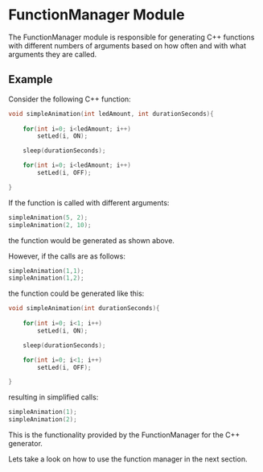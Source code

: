 # FunctionManager Module

The FunctionManager module is responsible for generating C++ functions with different numbers of arguments based on how often and with what arguments they are called.

## Example

Consider the following C++ function:

```cpp
void simpleAnimation(int ledAmount, int durationSeconds){
    
    for(int i=0; i<ledAmount; i++)
        setLed(i, ON);

    sleep(durationSeconds);

    for(int i=0; i<ledAmount; i++)
        setLed(i, OFF);

}
```

If the function is called with different arguments:

```cpp
simpleAnimation(5, 2);
simpleAnimation(2, 10);
```

the function would be generated as shown above.

However, if the calls are as follows:

```cpp
simpleAnimation(1,1);
simpleAnimation(1,2);
```

the function could be generated like this:

```cpp
void simpleAnimation(int durationSeconds){
    
    for(int i=0; i<1; i++)
        setLed(i, ON);

    sleep(durationSeconds);

    for(int i=0; i<1; i++)
        setLed(i, OFF);

}
```

resulting in simplified calls:

```cpp
simpleAnimation(1);
simpleAnimation(2);
```

This is the functionality provided by the FunctionManager for the C++ generator.

Lets take a look on how to use the function manager in the next section.